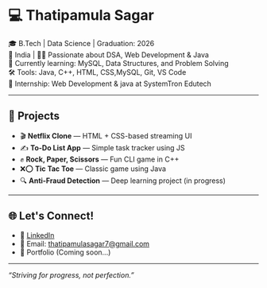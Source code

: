 # 💻 Thatipamula Sagar

🎓 B.Tech | Data Science | Graduation: 2026  
📍 India | 👨‍💻 Passionate about DSA, Web Development & Java  
🌱 Currently learning: MySQL, Data Structures, and Problem Solving  
🛠️ Tools: Java, C++, HTML, CSS,MySQL, Git, VS Code  
💼 Internship: Web Development & java at SystemTron Edutech

---

## 🔧 Projects
- 🎬 **Netflix Clone** — HTML + CSS-based streaming UI  
- ✍️ **To-Do List App** — Simple task tracker using JS  
- ✊ **Rock, Paper, Scissors** — Fun CLI game in C++  
- ❌⭕ **Tic Tac Toe** — Classic game using Java  
- 🔍 **Anti-Fraud Detection** — Deep learning project (in progress)

---

## 🌐 Let's Connect!
- 🔗 [LinkedIn](https://www.linkedin.com/in/thatipamulasagar/)  
- 📮 Email: thatipamulasagar7@gmail.com  
- 📓 Portfolio (Coming soon...)

---

_“Striving for progress, not perfection.”_
